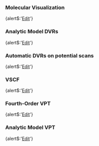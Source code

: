 ### Molecular Visualization

{alert$:'[Edit](https://github.com/{gh_username}/{gh_repo}/edit/gh-pages/ci/examples/{url})'}

### Analytic Model DVRs

{alert$:'[Edit](https://github.com/{gh_username}/{gh_repo}/edit/gh-pages/ci/examples/{url})'}

### Automatic DVRs on potential scans

{alert$:'[Edit](https://github.com/{gh_username}/{gh_repo}/edit/gh-pages/ci/examples/{url})'}

### VSCF

{alert$:'[Edit](https://github.com/{gh_username}/{gh_repo}/edit/gh-pages/ci/examples/{url})'}

### Fourth-Order VPT

{alert$:'[Edit](https://github.com/{gh_username}/{gh_repo}/edit/gh-pages/ci/examples/{url})'}

### Analytic Model VPT

{alert$:'[Edit](https://github.com/{gh_username}/{gh_repo}/edit/gh-pages/ci/examples/{url})'}